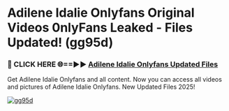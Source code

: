 # Adilene Idalie Onlyfans Original Videos 0nlyFans Leaked - Files Updated! (gg95d)

<h3>🔴 CLICK HERE 🌐==►► <a href="https://tinyurl.com/2m67pmp6" rel="nofollow">Adilene Idalie Onlyfans Updated Files</a></h3>

Get Adilene Idalie Onlyfans and all content. Now you can access all videos and pictures of Adilene Idalie Onlyfans. New Updated Files 2025!

[![gg95d](https://i.imgur.com/H4QAA4z.gif)](https://tinyurl.com/2m67pmp6)